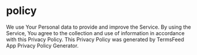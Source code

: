 # policy
We use Your Personal data to provide and improve the Service. By using the Service, You agree to the collection and use of information in accordance with this Privacy Policy. This Privacy Policy was generated by TermsFeed App Privacy Policy Generator.
